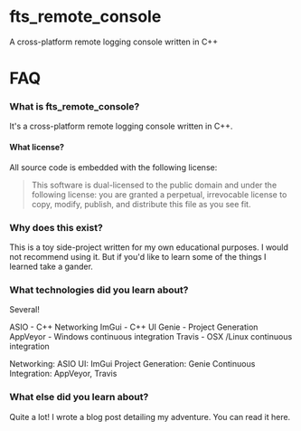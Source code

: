 fts_remote_console
===

A cross-platform remote logging console written in C++

FAQ
===

### What is fts_remote_console?
It's a cross-platform remote logging console written in C++. 

#### What license?
All source code is embedded with the following license:

> This software is dual-licensed to the public domain and under the following license: you are granted a perpetual, irrevocable license to copy, modify, publish, and distribute this file as you see fit.

### Why does this exist?
This is a toy side-project written for my own educational purposes. I would not recommend using it. But if you'd like to learn some of the things I learned take a gander.

### What technologies did you learn about?
Several!

ASIO - C++ Networking
ImGui - C++ UI
Genie - Project Generation
AppVeyor - Windows continuous integration
Travis - OSX /Linux continuous integration

Networking: ASIO
UI: ImGui
Project Generation: Genie
Continuous Integration: AppVeyor, Travis

### What else did you learn about?
Quite a lot! I wrote a blog post detailing my adventure. You can read it here.